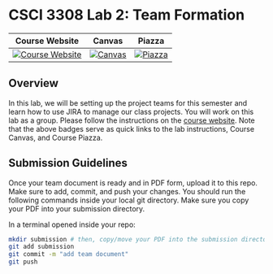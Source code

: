 # CSCI 3308 Lab 2: Team Formation

| Course Website | Canvas | Piazza  |
| :------------: | :----: | :-----: |
| [![Course Website](https://img.shields.io/badge/Labs-Lab2-0A4D99)](https://cuboulder-csci-3308.herokuapp.com/Labs/lab2_team_formation_project_management/index.html) | [![Canvas](https://img.shields.io/badge/Canvas-CSCI3308-CFB87C)](https://canvas.colorado.edu/courses/75464) | [![Piazza](https://img.shields.io/badge/-Piazza-3e7aab)](https://piazza.com/class/ksjjmkg29n8dv)


## Overview
In this lab, we will be setting up the project teams for this semester and learn how to use JIRA to manage our class projects. You will work on this lab as a group. Please follow the instructions on the [course website](https://cuboulder-csci-3308.herokuapp.com/Labs/lab2_team_formation_project_management/index.html). Note that the above badges serve as quick links to the lab instructions, Course Canvas, and Course Piazza. 

## Submission Guidelines
Once your team document is ready and in PDF form, upload it to this repo. Make sure to add, commit, and push your changes. You should run the following commands inside your local git directory. Make sure you copy your PDF into your submission directory.

In a terminal opened inside your repo:

```bash
mkdir submission # then, copy/move your PDF into the submission directory
git add submission
git commit -m "add team document"
git push
```
